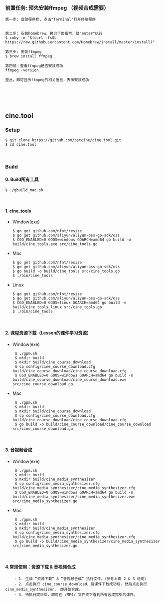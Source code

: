 
### 前置任务: 预先安装ffmpeg （视频合成需要）
```shell
第一步: 底部程序栏, 点击"Terminal"打开终端程序


第二步: 安装homebrew，拷贝下面指令，敲"enter"执行
$ ruby -e "$(curl -fsSL https://raw.githubusercontent.com/Homebrew/install/master/install)"

第三步: 安装ffmpeg
$ brew install ffmpeg

第四部：查看ffmpeg是否安装成功
ffmpeg -version

至此，即可显示ffmpeg的相关信息，表示安装成功
```

<br>
<br>
<br>

## cine.tool
### Setup

```shell
$ git clone https://github.com/bstcine/cine.tool.git
$ cd cine.tool
```

<br>
      
### Build

#### 0. Build所有工具
```
$ ./gbuild_mac.sh
```

<br>

#### 1. cine_tools
  - Window(exe)
     ```
     $ go get github.com/nfnt/resize
     $ go get github.com/aliyun/aliyun-oss-go-sdk/oss
     $ CGO_ENABLED=0 GOOS=windows GOARCH=amd64 go build -o build/cine_tools.exe src/cine_tools.go
     ```
  - Mac
     ```
     $ go get github.com/nfnt/resize
     $ go get github.com/aliyun/aliyun-oss-go-sdk/oss
     $ go build -o build/cine_tools src/cine_tools.go
     $ ./bin/cine_tools
     ```
  - Linux
     ```
     $ go get github.com/nfnt/resize
     $ go get github.com/aliyun/aliyun-oss-go-sdk/oss
     $ CGO_ENABLED=0 GOOS=linux GOARCH=amd64 go build -o build/cine_tools_linux src/cine_tools.go
     $ ./bin/cine_tools
     ```  

<br>

#### 2. 课程资源下载（Lesson的课件学习资源）
  - Window(exe)
    ```
     $ ./gpm.sh
     $ mkdir build
     $ mkdir build/cine_course_download
     $ cp config/cine_course_download.cfg build/cine_course_download/cine_course_download.cfg
     $ CGO_ENABLED=0 GOOS=windows GOARCH=amd64 go build -o build/cine_course_download/cine_course_download.exe src/cine_course_download.go
    ```
  
  - Mac
    ```
     $ ./gpm.sh
     $ mkdir build
     $ mkdir build/cine_course_download
     $ cp config/cine_course_download.cfg build/cine_course_download/cine_course_download.cfg
     $ go build -o build/cine_course_download/cine_course_download src/cine_course_download.go
    ```

<br>

#### 3. 音视频合成
  - Window(exe)
    ```
     $ ./gpm.sh
     $ mkdir build
     $ mkdir build/cine_media_synthesizer
     $ cp config/cine_media_synthesizer.cfg build/cine_media_synthesizer/cine_media_synthesizer.cfg
     $ CGO_ENABLED=0 GOOS=windows GOARCH=amd64 go build -o build/cine_media_synthesizer/cine_media_synthesizer.exe src/cine_media_synthesizer.go
    ```

  - Mac
    ```
     $ ./gpm.sh
     $ mkdir build
     $ mkdir build/cine_media_synthesizer
     $ cp config/cine_media_synthesizer.cfg build/cine_media_synthesizer/cine_media_synthesizer.cfg
     $ go build -o build/cine_media_synthesizer/cine_media_synthesizer src/cine_media_synthesizer.go
    ```
  
  <br>
  
#### 4.常规使用：资源下载 & 音视频合成
```
    - 1. 生成 “资源下载” & “音视频合成” 执行文件。（参考上面 2 & 3 说明）
    - 2. 点击执行 cine_course_download，待课件下载成功后. 然后点击执行 cine_media_synthesizer， 即开始合成。
    - 3. 待执行完毕后，即可在 /MP4/ 文件夹下看到所有合成完毕的课件。
```
